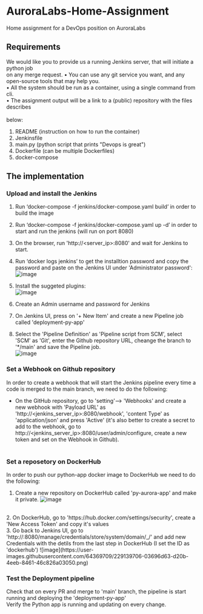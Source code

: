 # AuroraLabs-Home-Assignment
Home assignment for a DevOps position on AuroraLabs

## Requirements
We would like you to provide us a running Jenkins server, that will initiate a python job<br>
on any merge request.
• You can use any git service you want, and any open-source tools that may help you.<br>
• All the system should be run as a container, using a single command from cli.<br>
• The assignment output will be a link to a (public) repository with the files describes<br><br>
below:<br>
1. README (instruction on how to run the container)<br>
2. Jenkinsfile<br>
3. main.py (python script that prints "Devops is great")<br>
4. Dockerfile (can be multiple Dockerfiles)<br>
5. docker-compose<br>

## The implementation

### Upload and install the Jenkins
1. Run ‘docker-compose -f jenkins/docker-compose.yaml build’ in order to build the image<br>
2. Run ‘docker-compose -f jenkins/docker-compose.yaml up -d’ in order to start and run the jenkins (will run on port 8080)<br>
3. On the browser, run 'http://<server_ip>:8080' and wait for Jenkins to start.<br>
4. Run ‘docker logs jenkins’ to get the installtion password and copy the password and paste on the Jenkins UI under 'Administrator password': <br>
![image](https://user-images.githubusercontent.com/64369709/229138273-e4ee3620-25d9-40cd-a4db-94ba48c8ce60.png)

5. Install the suggeted plugins:<br>
![image](https://user-images.githubusercontent.com/64369709/229138493-b919b8cb-975e-48f8-ac29-7e834c6e9489.png)

6. Create an Admin username and password for Jenkins <br>
7. On Jenkins UI, press on '+ New Item' and create a new Pipeline job called 'deployment-py-app'<br>
8. Select the 'Pipeline Definition' as 'Pipeline script from SCM', select 'SCM' as 'Git', enter the Github repository URL, cheange the branch to '*/main' and save the Pipeline job.<br>
![image](https://user-images.githubusercontent.com/64369709/229138638-bdae7ff0-3a96-4774-95c4-03b9c6968fa5.png)


### Set a Webhook on Github repository
In order to create a webhook that will start the Jenkins pipeline every time a code is merged to the main branch, we need to do the following:<br>
- On the GitHub repository, go to 'setting'--> 'Webhooks' and create a new webhook with 'Payload URL' as 'http://<jenkins_server_ip>:8080/webhook', 'content Type' as 'application/json' and press 'Active' (it's also better to create a secret to add to the webhook, go to http://<jenkins_server_ip>:8080/user/admin/configure, create a new token and set on the Webhook in Github).
<br><br>

### Set a reposetory on DockerHub
In order to push our python-app docker image to DockerHub we need to do the following:<br>
1. Create a new repository on DockerHub called 'py-aurora-app' and make it private.
![image](https://user-images.githubusercontent.com/64369709/229139581-259d1bd5-8be1-410f-b260-e8957aee91db.png)
<br>
2. On DockerHub, go to 'https://hub.docker.com/settings/security', create a 'New Access Token' and copy it's values<br>
3. Go back to Jenkins UI, go to 'http://<jenkins_server_ip>:8080/manage/credentials/store/system/domain/_/' and add new Credentials with the detils from the last step in DockerHub (I set the ID as 'dockerhub')
![image](https://user-images.githubusercontent.com/64369709/229139706-03696d63-d20b-4eeb-8461-46c826a03050.png)
<br>

### Test the Deployment pipeline
Check that on every PR and merge to 'main' branch, the pipeline is start running and deploying the 'deployment-py-app'<br>
Verify the Python app is running and updating on every change.<br>
